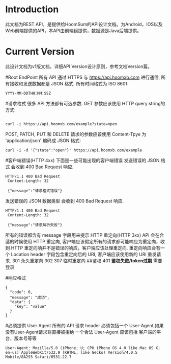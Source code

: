 # Introduction

 此文档为REST API，是提供给HoomSum的API设计文档。为Android，IOS以及Web前端提供的API，本API由前端组提供，数据源是Java后端提供。
 
# Current Version
 此设计文档为v1版文档。详细API Version设计原则，参考文档Version篇。
 
#Root EndPoint
所有 API 通过 HTTPS 与 https://api.hoomxb.com 进行通信, 所有接收和发送数据都是 JSON 格式.
所有时间格式为 ISO 8601:


```
YYYY-MM-DDTHH:MM:SSZ
```



#请求格式
很多 API 方法都有可选参数.
GET 参数应该使用 HTTP query string的方式:

```

curl -i https://api.hoomxb.com/example?state=open
```


POST, PATCH, PUT 和 DELETE 请求的参数应该使用 Content-Tpye 为 'application/json' 编码成 JSON 格式:


```
curl -i -d '{"state":"open"}' https://api.hoomxb.com/example
```
#客户端错误(HTTP 4xx)
下面是一些可能出现的客户端错误
发送错误的 JSON 格式 会收到 400 Bad Request 响应.
 

```
HTTP/1.1 400 Bad Request
 Content-Length: 32

 {"message":"请求格式错误"}
```


发送错误的 JSON 数据类型 会收到 400 Bad Request 响应.
 

```
HTTP/1.1 400 Bad Request
 Content-Length: 32

 {"message":"请求解析失败"}
```


所有的错误都含有 message 字段用来提示
HTTP 重定向(HTTP 3xx)
API 会在合适的时候使用 HTTP 重定向, 客户端应该假定所有的请求都可能响应为重定向，收到 HTTP 重定向响并不是错误的响应，客户端应该处理重定向. 重定向响应会有一个 Location header 字段包含重定向后的 URI, 客户端应该使用新的 URI 重发请求.
301 永久重定向
302 307 临时重定向
##鉴权
401
**鉴权失败/token过期**
需要登录

#响应格式


```
{
  "code": 0,
  "message": "成功",
  "data": {
    "key": "value"
  }
}

```
#必须提供 User Agent
所有的 API 请求 header 必须包括一个 User-Agent,如果没有User-Agent请求将直接被拒绝
一个合法 User-Agent 应该包括 客户端的平台，版本号等等


```
User-Agent: Mozilla/5.0 (iPhone; U; CPU iPhone OS 4_0 like Mac OS X; en-us) AppleWebKit/532.9 (KHTML, like Gecko) Version/4.0.5 Mobile/8A293 Safari/6531.22.7

```



